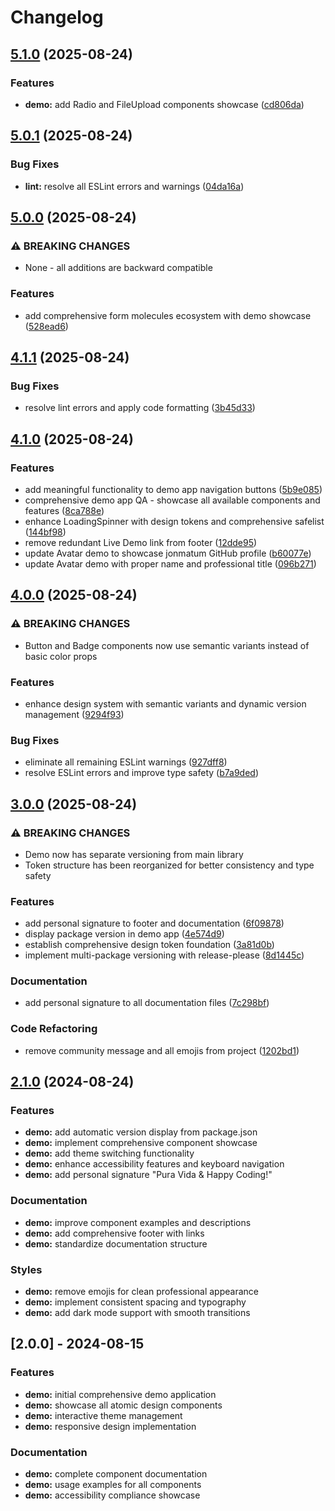 # Changelog

## [5.1.0](https://github.com/jonmatum/react-mfe-shell/compare/demo-v5.0.1...demo-v5.1.0) (2025-08-24)


### Features

* **demo:** add Radio and FileUpload components showcase ([cd806da](https://github.com/jonmatum/react-mfe-shell/commit/cd806da2d282b8a3b05faaf634c912c6df8b41e1))

## [5.0.1](https://github.com/jonmatum/react-mfe-shell/compare/demo-v5.0.0...demo-v5.0.1) (2025-08-24)


### Bug Fixes

* **lint:** resolve all ESLint errors and warnings ([04da16a](https://github.com/jonmatum/react-mfe-shell/commit/04da16ac8394c49ab189fbd975d8b58f95ea8d97))

## [5.0.0](https://github.com/jonmatum/react-mfe-shell/compare/demo-v4.1.1...demo-v5.0.0) (2025-08-24)


### ⚠ BREAKING CHANGES

* None - all additions are backward compatible

### Features

* add comprehensive form molecules ecosystem with demo showcase ([528ead6](https://github.com/jonmatum/react-mfe-shell/commit/528ead6f9a695b2c12d7e0c028545004ed6ebb47))

## [4.1.1](https://github.com/jonmatum/react-mfe-shell/compare/demo-v4.1.0...demo-v4.1.1) (2025-08-24)


### Bug Fixes

* resolve lint errors and apply code formatting ([3b45d33](https://github.com/jonmatum/react-mfe-shell/commit/3b45d33f06623e95a5e543fdecf37c6789755d8f))

## [4.1.0](https://github.com/jonmatum/react-mfe-shell/compare/demo-v4.0.0...demo-v4.1.0) (2025-08-24)


### Features

* add meaningful functionality to demo app navigation buttons ([5b9e085](https://github.com/jonmatum/react-mfe-shell/commit/5b9e085204cf87be74d92d06e0d6bbc8fd985c80))
* comprehensive demo app QA - showcase all available components and features ([8ca788e](https://github.com/jonmatum/react-mfe-shell/commit/8ca788e18e4896343d60706939139ef66e5a4084))
* enhance LoadingSpinner with design tokens and comprehensive safelist ([144bf98](https://github.com/jonmatum/react-mfe-shell/commit/144bf986a75cbf6e14363c1ac3edfdcc1cc18181))
* remove redundant Live Demo link from footer ([12dde95](https://github.com/jonmatum/react-mfe-shell/commit/12dde9526dc7c7025227a5a79db1b036715b9eac))
* update Avatar demo to showcase jonmatum GitHub profile ([b60077e](https://github.com/jonmatum/react-mfe-shell/commit/b60077ea129b3c03c30b7441b5c9baf3fede60b4))
* update Avatar demo with proper name and professional title ([096b271](https://github.com/jonmatum/react-mfe-shell/commit/096b271b4ba7cf8d8e925a07ac2af18a289580d8))

## [4.0.0](https://github.com/jonmatum/react-mfe-shell/compare/demo-v3.0.0...demo-v4.0.0) (2025-08-24)


### ⚠ BREAKING CHANGES

* Button and Badge components now use semantic variants instead of basic color props

### Features

* enhance design system with semantic variants and dynamic version management ([9294f93](https://github.com/jonmatum/react-mfe-shell/commit/9294f93e340ca75a4ebc00e342560c1517c6d844))


### Bug Fixes

* eliminate all remaining ESLint warnings ([927dff8](https://github.com/jonmatum/react-mfe-shell/commit/927dff87930710b05a1e8de7cba09f2c731353ae))
* resolve ESLint errors and improve type safety ([b7a9ded](https://github.com/jonmatum/react-mfe-shell/commit/b7a9dedc27f5da240faba40494b8dcc8a9d3c0a6))

## [3.0.0](https://github.com/jonmatum/react-mfe-shell/compare/demo-v2.1.0...demo-v3.0.0) (2025-08-24)


### ⚠ BREAKING CHANGES

* Demo now has separate versioning from main library
* Token structure has been reorganized for better consistency and type safety

### Features

* add personal signature to footer and documentation ([6f09878](https://github.com/jonmatum/react-mfe-shell/commit/6f09878f49375b1c3e5c80ae019afe27b6d35deb))
* display package version in demo app ([4e574d9](https://github.com/jonmatum/react-mfe-shell/commit/4e574d91937ce36bcc30e0d58c70874858f93452))
* establish comprehensive design token foundation ([3a81d0b](https://github.com/jonmatum/react-mfe-shell/commit/3a81d0b03f2ad9c9b4d4b90f216c9d69d427e4ea))
* implement multi-package versioning with release-please ([8d1445c](https://github.com/jonmatum/react-mfe-shell/commit/8d1445c89998c4a2ac17b8b6403ee5602047f2dc))


### Documentation

* add personal signature to all documentation files ([7c298bf](https://github.com/jonmatum/react-mfe-shell/commit/7c298bfb005c8c0d76066036b04c82435356fd1b))


### Code Refactoring

* remove community message and all emojis from project ([1202bd1](https://github.com/jonmatum/react-mfe-shell/commit/1202bd18b6033885b31500558f99fc960b0695c1))

## [2.1.0](https://github.com/jonmatum/react-mfe-shell/compare/demo-v2.0.0...demo-v2.1.0) (2024-08-24)

### Features

* **demo:** add automatic version display from package.json
* **demo:** implement comprehensive component showcase
* **demo:** add theme switching functionality
* **demo:** enhance accessibility features and keyboard navigation
* **demo:** add personal signature "Pura Vida & Happy Coding!"

### Documentation

* **demo:** improve component examples and descriptions
* **demo:** add comprehensive footer with links
* **demo:** standardize documentation structure

### Styles

* **demo:** remove emojis for clean professional appearance
* **demo:** implement consistent spacing and typography
* **demo:** add dark mode support with smooth transitions

## [2.0.0] - 2024-08-15

### Features

* **demo:** initial comprehensive demo application
* **demo:** showcase all atomic design components
* **demo:** interactive theme management
* **demo:** responsive design implementation

### Documentation

* **demo:** complete component documentation
* **demo:** usage examples for all components
* **demo:** accessibility compliance showcase
